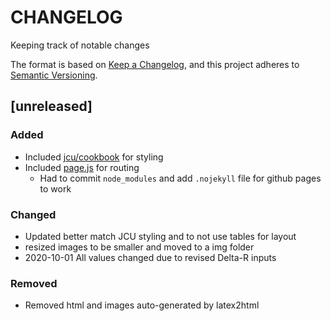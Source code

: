 # CHANGELOG
Keeping track of notable changes

The format is based on [Keep a Changelog](https://keepachangelog.com/en/1.0.0/), and this project adheres to [Semantic Versioning](https://semver.org/spec/v2.0.0.html).


## [unreleased]

### Added

- Included [jcu/cookbook](https://github.com/jcu/cookbook) for styling
- Included [page.js](https://github.com/visionmedia/page.js) for routing
    - Had to commit `node_modules` and add `.nojekyll` file for github pages to work

### Changed
- Updated better match JCU styling and to not use tables for layout
- resized images to be smaller and moved to a img folder
- 2020-10-01 All values changed due to revised Delta-R inputs

### Removed
- Removed html and images auto-generated by latex2html


